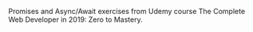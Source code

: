 Promises and Async/Await exercises from Udemy course The Complete Web Developer in 2019: Zero to Mastery.
